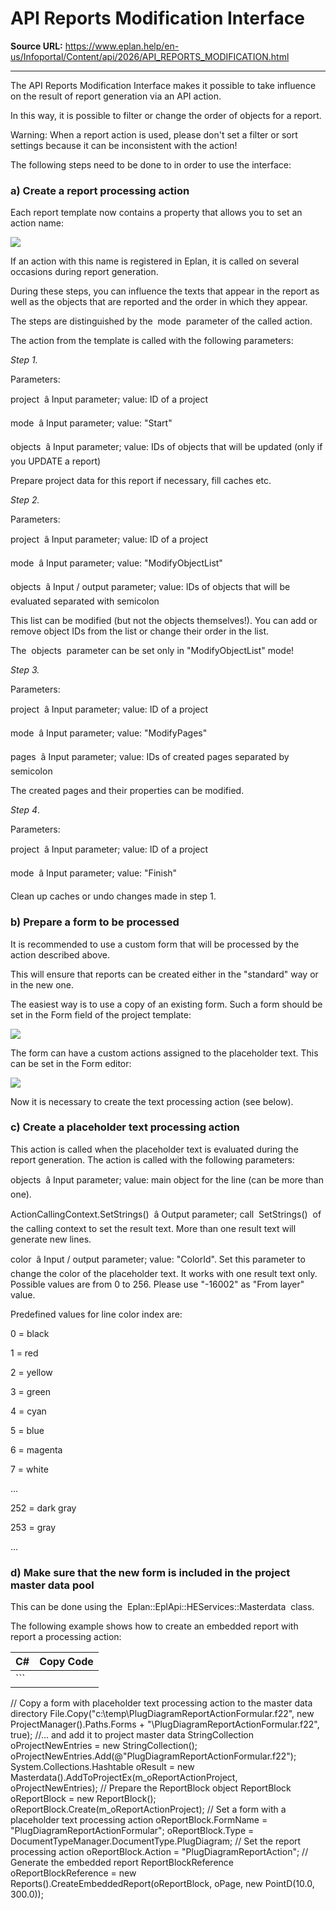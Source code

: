 # API Reports Modification Interface

**Source URL:** https://www.eplan.help/en-us/Infoportal/Content/api/2026/API_REPORTS_MODIFICATION.html

---

The API Reports Modification Interface makes it possible to take influence on the result of report generation via an API action.

In this way, it is possible to filter or change the order of objects for a report.

Warning: When a report action is used, please don't set a filter or sort settings because it can be inconsistent with the action!

The following steps need to be done to in order to use the interface:

### a) Create a report processing action

Each report template now contains a property that allows you to set an action name:

![](images/report_action_field.jpg)

If an action with this name is registered in Eplan, it is called on several occasions during report generation.

During these steps, you can influence the texts that appear in the report as well as the objects that are reported and the order in which they appear.

The steps are distinguished by the  mode  parameter of the called action.

The action from the template is called with the following parameters:

*Step 1.*

Parameters:

project  â Input parameter; value: ID of a project

mode  â Input parameter; value: "Start"

objects  â Input parameter; value: IDs of objects that will be updated (only if you UPDATE a report)

Prepare project data for this report if necessary, fill caches etc.

*Step 2.*

Parameters:

project  â Input parameter; value: ID of a project

mode  â Input parameter; value: "ModifyObjectList"

objects  â Input / output parameter; value: IDs of objects that will be evaluated separated with semicolon

This list can be modified (but not the objects themselves!). You can add or remove object IDs from the list or change their order in the list.

The  objects  parameter can be set only in "ModifyObjectList" mode!

*Step 3.*

Parameters:

project  â Input parameter; value: ID of a project

mode  â Input parameter; value: "ModifyPages"

pages  â Input parameter; value: IDs of created pages separated by semicolon

The created pages and their properties can be modified.

*Step 4*.

Parameters:

project  â Input parameter; value: ID of a project

mode  â Input parameter; value: "Finish"

Clean up caches or undo changes made in step 1.

### b) Prepare a form to be processed

It is recommended to use a custom form that will be processed by the action described above.

This will ensure that reports can be created either in the "standard" way or in the new one.

The easiest way is to use a copy of an existing form. Such a form should be set in the Form field of the project template:

![](images/report_form_field.jpg)

The form can have a custom actions assigned to the placeholder text. This can be set in the Form editor:

![](images/placeholdertext_action.jpg)

Now it is necessary to create the text processing action (see below).

### c) Create a placeholder text processing action

This action is called when the placeholder text is evaluated during the report generation. The action is called with the following parameters:

objects  â Input parameter; value: main object for the line (can be more than one).

ActionCallingContext.SetStrings()  â Output parameter; call  SetStrings()  of the calling context to set the result text. More than one result text will generate new lines.

color  â Input / output parameter; value: "ColorId". Set this parameter to change the color of the placeholder text. It works with one result text only.   
Possible values are from 0 to 256. Please use "-16002" as "From layer" value.

Predefined values for line color index are:

0 = black

1 = red

2 = yellow

3 = green

4 = cyan

5 = blue

6 = magenta

7 = white

...

252 = dark gray

253 = gray

...

### d) Make sure that the new form is included in the project master data pool

This can be done using the  Eplan::EplApi::HEServices::Masterdata  class.

The following example shows how to create an embedded report with report a processing action:

| C# | Copy Code |
| --- | --- |
| ```  // Copy a form with placeholder text processing action to the master data directory File.Copy("c:\\temp\\PlugDiagramReportActionFormular.f22", new ProjectManager().Paths.Forms + "\\PlugDiagramReportActionFormular.f22", true); //... and add it to project master data StringCollection oProjectNewEntries = new StringCollection(); oProjectNewEntries.Add(@"PlugDiagramReportActionFormular.f22"); System.Collections.Hashtable oResult = new Masterdata().AddToProjectEx(m_oReportActionProject, oProjectNewEntries); // Prepare the ReportBlock object ReportBlock oReportBlock = new ReportBlock(); oReportBlock.Create(m_oReportActionProject); // Set a form with a placeholder text processing action oReportBlock.FormName = "PlugDiagramReportActionFormular"; oReportBlock.Type = DocumentTypeManager.DocumentType.PlugDiagram; // Set the report processing action oReportBlock.Action = "PlugDiagramReportAction"; // Generate the embedded report ReportBlockReference oReportBlockReference = new Reports().CreateEmbeddedReport(oReportBlock, oPage, new PointD(10.0, 300.0)); ``` | |